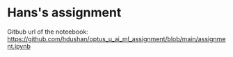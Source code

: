 # Hans's assignment

Gitbub url of the noteebook: https://github.com/hdushan/optus_u_ai_ml_assignment/blob/main/assignment.ipynb
